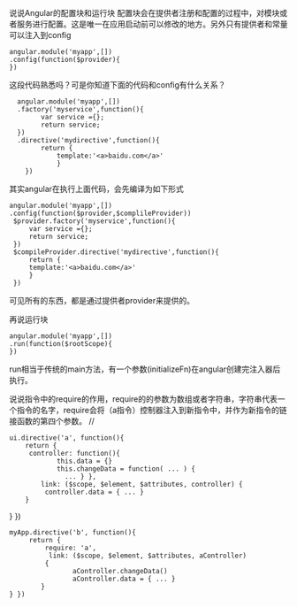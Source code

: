 说说Angular的配置块和运行块
配置块会在提供者注册和配置的过程中，对模块或者服务进行配置。这是唯一在应用启动前可以修改的地方。另外只有提供者和常量可以注入到config
    
    angular.module('myapp',[])
    .config(function($provider){
    })
这段代码熟悉吗？可是你知道下面的代码和config有什么关系？

      angular.module('myapp',[])
      .factory('myservice',function(){
            var service ={};
            return service;
      })
      .directive('mydirective',function(){
            return {
                template:'<a>baidu.com</a>'
                }
        })
其实angular在执行上面代码，会先编译为如下形式

    angular.module('myapp',[])
    .config(function($provider,$complileProvider))
     $provider.factory('myservice',function(){
         var service ={};
         return service;
     })
     $compileProvider.directive('mydirective',function(){
         return {
         template:'<a>baidu.com</a>'
         }
     })
可见所有的东西，都是通过提供者provider来提供的。

再说运行块

    angular.module('myapp',[])
    .run(function($rootScope){
    })

run相当于传统的main方法，有一个参数(initializeFn)在angular创建完注入器后执行。

说说指令中的require的作用，require的的参数为数组或者字符串，字符串代表一个指令的名字，require会将（a指令）控制器注入到新指令中，并作为新指令的链接函数的第四个参数。
// <div a b></div> 

    ui.directive('a', function(){ 
        return {
         controller: function(){ 
                this.data = {} 
                this.changeData = function( ... ) {
                  ... } }, 
            link: ($scope, $element, $attributes, controller) {
             controller.data = { ... } 
        } 
   } }) 

    myApp.directive('b', function(){
         return { 
             require: 'a', 
              link: ($scope, $element, $attributes, aController)
             {
                    aController.changeData() 
                    aController.data = { ... } 
            } 
    } })
